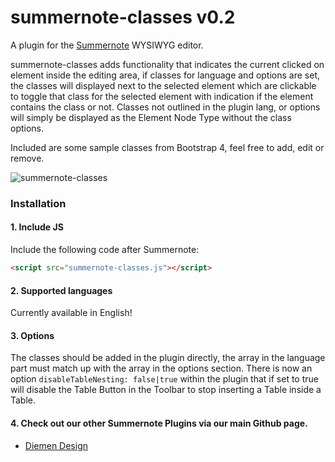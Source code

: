 # summernote-classes v0.2
A plugin for the [Summernote](https://github.com/summernote/summernote/) WYSIWYG editor.

summernote-classes adds functionality that indicates the current clicked on element inside the editing area, if classes for language and options are set, the classes will displayed next to the selected element which are clickable to toggle that class for the selected element with indication if the element contains the class or not. Classes not outlined in the plugin lang, or options will simply be displayed as the Element Node Type without the class options.

Included are some sample classes from Bootstrap 4, feel free to add, edit or remove.

![summernote-classes](summernote-classes.gif)


### Installation

#### 1. Include JS

Include the following code after Summernote:

```html
<script src="summernote-classes.js"></script>
```

#### 2. Supported languages

Currently available in English!

#### 3. Options
The classes should be added in the plugin directly, the array in the language part must match up with the array in the options section.
There is now an option `disableTableNesting: false|true` within the plugin that if set to true will disable the Table Button in the Toolbar to stop inserting a Table inside a Table.

#### 4. Check out our other Summernote Plugins via our main Github page.
- [Diemen Design](https://github.com/DiemenDesign/)

